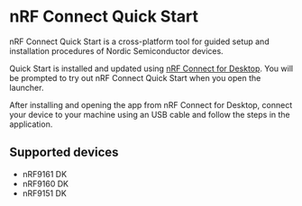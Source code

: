 # nRF Connect Quick Start

nRF Connect Quick Start is a cross-platform tool for guided setup and installation procedures of Nordic Semiconductor devices.

Quick Start is installed and updated using [nRF Connect for Desktop](https://docs.nordicsemi.com/bundle/ug_nrf_connect_desktop/page/struct/nrftools_nrfconnect.html).
You will be prompted to try out nRF Connect Quick Start when you open the launcher.

After installing and opening the app from nRF Connect for Desktop, connect your device to your machine using an USB cable and follow the steps in the application.

## Supported devices

- nRF9161 DK
- nRF9160 DK
- nRF9151 DK
